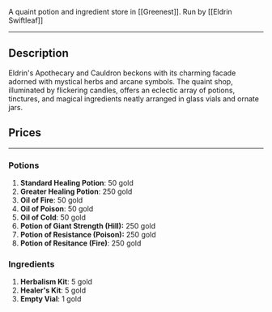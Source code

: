 A quaint potion and ingredient store in [[Greenest]]. Run by [[Eldrin Swiftleaf]]

---

## Description

Eldrin's Apothecary and Cauldron beckons with its charming facade adorned with mystical herbs and arcane symbols. The quaint shop, illuminated by flickering candles, offers an eclectic array of potions, tinctures, and magical ingredients neatly arranged in glass vials and ornate jars.

## Prices

****

### Potions

1) **Standard Healing Potion**: 50 gold
2) **Greater Healing Potion**: 250 gold
3) **Oil of Fire**: 50 gold
4) **Oil of Poison**: 50 gold
5) **Oil of Cold**: 50 gold
6) **Potion of Giant Strength (Hill):** 250 gold
7) **Potion of Resistance (Poison):** 250 gold
8) **Potion of Resitance (Fire)**: 250 gold

### Ingredients

1) **Herbalism Kit**: 5 gold
2) **Healer's Kit**: 5 gold
3) **Empty Vial**: 1 gold





